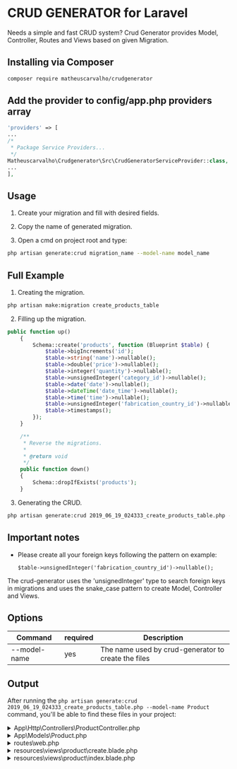 # CRUD GENERATOR for Laravel
Needs a simple and fast CRUD system?
Crud Generator provides Model, Controller, Routes and Views based on given Migration.

## Installing via Composer

```bash
composer require matheuscarvalho/crudgenerator
```

## Add the provider to config/app.php providers array

```php
'providers' => [
...
/*
 * Package Service Providers...
 */
Matheuscarvalho\Crudgenerator\Src\CrudGeneratorServiceProvider::class,
...
],
```

## Usage

1. Create your migration and fill with desired fields.

2. Copy the name of generated migration.

3. Open a cmd on project root and type:
```bash
php artisan generate:crud migration_name --model-name model_name
```

## Full Example

1. Creating the migration.
```bash 
php artisan make:migration create_products_table
```

2. Filling up the migration.
```php
public function up()
    {
        Schema::create('products', function (Blueprint $table) {
            $table->bigIncrements('id');
            $table->string('name')->nullable();
            $table->double('price')->nullable();
            $table->integer('quantity')->nullable();
            $table->unsignedInteger('category_id')->nullable();
            $table->date('date')->nullable();
            $table->dateTime('date_time')->nullable();
            $table->time('time')->nullable();
            $table->unsignedInteger('fabrication_country_id')->nullable();
            $table->timestamps();
        });
    }

    /**
     * Reverse the migrations.
     *
     * @return void
     */
    public function down()
    {
        Schema::dropIfExists('products');
    }
```

3. Generating the CRUD.
```bash
php artisan generate:crud 2019_06_19_024333_create_products_table.php --model-name Product
```

## Important notes

- Please create all your foreign keys following the pattern on example:
 
    `$table->unsignedInteger('fabrication_country_id')->nullable();`
    
The crud-generator uses the 'unsignedInteger' type to search foreign keys in migrations and uses the snake_case pattern to create Model, Controller and Views.

## Options

Command | required | Description
------------ | -------- | -------------
--model-name | yes | The name used by crud-generator to create the files

## Output

After running the `php artisan generate:crud 2019_06_19_024333_create_products_table.php --model-name Product` 
command, you'll be able to find these files in your project:

<details>
<summary> App\Http\Controllers\ProductController.php </summary>

```php
<?php

namespace App\Http\Controllers;

use App\Models\Product;
use App\Models\Category;
use App\Models\FabricationCountry;

class ProductController extends Controller
{
	public function index() { 
		$items = Product::all();
		return view('product.index', compact('items'));
	}

	public function create() { 
		$categorys = Category::all();
		$fabricationCountrys = FabricationCountry::all();
		return view('product.create', compact('categorys', 'fabricationCountrys'));
	}

	public function edit($id) { 
		$item = Product::find($id);
		$categorys = Category::all();
		$fabricationCountrys = FabricationCountry::all();
		return view('product.create', compact('categorys', 'fabricationCountrys', 'item'));
	}

	public function store() { 
		$data = request()->all();
		$insert = Product::create($data);
		if ($insert) {
			return redirect()->route('indexProduct')->with('message', 'Product inserted successfully');
		} else {
			return redirect()->back()->with('error', 'Insertion error');
		}
	}

	public function update($id) { 
		$data = request()->all();
		$item = Product::find($id);
		$update = $item->update($data);
		if ($update) {
			return redirect()->route('indexProduct');
		} else {
			return redirect()->back();
		}
	}

	public function destroy($id) { 
		$item = Product::find($id);
		$delete = $item->delete();
		if ($delete) {
			return redirect()->route('indexProduct')->with('message', 'Product deleted successfully');
		} else {
			return redirect()->back()->with('error', 'Deletion error');
		}
	}
}
```

</details>

<details>
<summary> App\Models\Product.php </summary>

```php
<?php

namespace App\Models;

use Illuminate\Database\Eloquent\Model;

class Product extends Model
{
	protected $table = 'products';

	protected $fillable = [
		'name',
		'price',
		'quantity',
		'category_id',
		'date',
		'date_time',
		'time',
		'fabrication_country_id',
	];

	public function Category(){
		return $this->belongsTo('App\Models\Category', 'category_id', 'id');
	}

	public function FabricationCountry(){
		return $this->belongsTo('App\Models\FabricationCountry', 'fabrication_country_id', 'id');
	}
}
```

</details>

<details>
<summary> routes\web.php </summary>

```php
[...]

Route::get('/product', 'ProductController@index')->name('indexProduct');
Route::get('/product/create', 'ProductController@create')->name('createProduct');
Route::get('/product/edit/{id}', 'ProductController@edit')->name('editProduct');
Route::post('/product/store', 'ProductController@store')->name('storeProduct');
Route::put('/product/update/{id}', 'ProductController@update')->name('updateProduct');
Route::delete('/product/delete/{id}', 'ProductController@destroy')->name('deleteProduct');
```

</details>


<details>
<summary> resources\views\product\create.blade.php </summary>

```php
<link href="{{asset('css/crudstyle.css')}}" rel='stylesheet'>

<title>Create Product</title>

<div>
	<div>
		<ul class='breadcrumb'>
			<li><a href="{{ route('indexProduct') }}">Product</a></li>
			<li class='active'>Create Product</li>
		</ul>
	</div>
</div>

<div>
	<form class='container' method='post' 
		@if(isset($item))
			action="{{ route('updateProduct', $item->id) }}">
			{!! method_field('PUT') !!}
		@else
			action="{{ route('storeProduct') }}">
		@endif
		{!! csrf_field() !!}
		<div>Name</div>
		<div>
			<input type='text' name='name' value="{{isset($item) ? $item->name : old('name')}}">
		</div>
		<div>Price</div>
		<div>
			<input type='number' step='0.01' name='price' value="{{isset($item) ? $item->price : old('price')}}">
		</div>
		<div>Quantity</div>
		<div>
			<input type='number' name='quantity' value="{{isset($item) ? $item->quantity : old('quantity')}}">
		</div>
		<div>Category</div>
		<div>
			<select name='category_id'>
				<option value='0'>Select the Category</option>
				@foreach($categorys as $fk)
					<option value="{{$fk->id}}" @if(isset($item) && $fk->id == $item->category_id) selected @endif>
						{{$fk->description}}
					</option>
				@endforeach
			</select>
		</div>
		<div>Date</div>
		<div>
			<input type='date' name='date' value="{{isset($item) ? $item->date : old('date')}}">
		</div>
		<div>Date time</div>
		<div>
			<input type='datetime-local' name='date_time' value="{{isset($item) ? str_replace(' ', 'T', $item->date_time) : old('date_time')}}">
		</div>
		<div>Time</div>
		<div>
			<input type='time' name='time' value="{{isset($item) ? $item->time : old('time')}}">
		</div>
		<div>Fabrication country</div>
		<div>
			<select name='fabrication_country_id'>
				<option value='0'>Select the Fabrication Country</option>
				@foreach($fabricationCountrys as $fk)
					<option value="{{$fk->id}}" @if(isset($item) && $fk->id == $item->fabrication_country_id) selected @endif>
						{{$fk->description}}
					</option>
				@endforeach
			</select>
		</div>

		<button class='btn btn-success'>Enviar</button>
	</form>
</div>
```

</details>

<details>
<summary> resources\views\product\index.blade.php </summary>

```php
<link href="{{asset('css/crudstyle.css')}}" rel='stylesheet'>

<title>Product</title>

<div class='container'>
	<a href="{{ route('createProduct') }}" class='btn btn-success'> Novo</a>

	@if (session('message'))
		<div class='alert alert-success'>
			{{ session('message') }}
		</div>
	@endif

	<table class='table'>
		<thead>
			<tr>
				<th>Name</th>
				<th>Price</th>
				<th>Quantity</th>
				<th>Category</th>
				<th>Date</th>
				<th>Date time</th>
				<th>Time</th>
				<th>Fabrication country</th>
				<th>Ações</th>
			</tr>
		</thead>
		<tbody>
			@foreach ($items as $item)
			<tr>
				<td>{{$item->name}}</td>
				<td>{{$item->price}}</td>
				<td>{{$item->quantity}}</td>
				<td>{{$item->Category->description}}</td>
				<td>{{$item->date}}</td>
				<td>{{$item->date_time}}</td>
				<td>{{$item->time}}</td>
				<td>{{$item->FabricationCountry->description}}</td>
				<td>
					<a style='float: left;' href="{{route('editProduct', $item->id)}}" class='btn btn-warning' title='Editar'>E</a>
					<form title='Excluir' method='post' action="{{route('deleteProduct', $item->id)}}">
						{!! method_field('DELETE') !!} {!! csrf_field() !!}
						<button class='btn btn-danger'> X </button>
					</form>
				</td>
			</tr>
			@endforeach
		</tbody>
	</table>
</div>
```

</details>